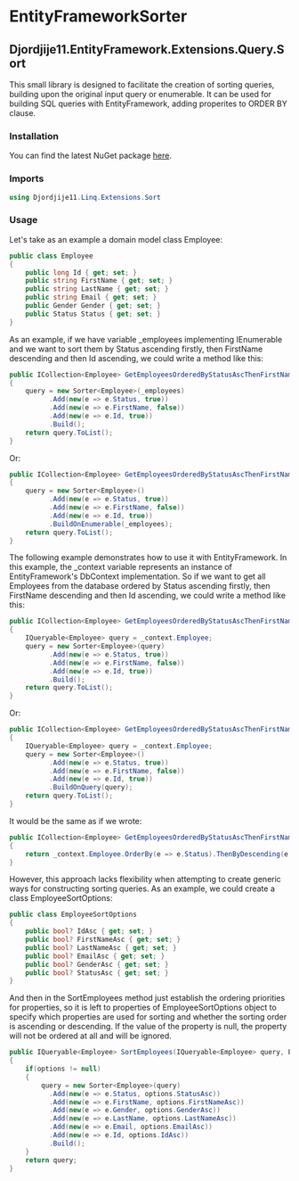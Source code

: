 # EntityFrameworkSorter

## Djordjije11.EntityFramework.Extensions.Query.Sort

This small library is designed to facilitate the creation of sorting queries, building upon the original input query or enumerable.
It can be used for building SQL queries with EntityFramework, adding properites to ORDER BY clause.

### Installation

You can find the latest NuGet package [here](https://www.nuget.org/packages/Djordjije11.Linq.Extensions.Sort).

### Imports

```c#
using Djordjije11.Linq.Extensions.Sort
```

### Usage

Let's take as an example a domain model class Employee:

```c#
public class Employee
{
    public long Id { get; set; }
    public string FirstName { get; set; }
    public string LastName { get; set; }
    public string Email { get; set; }
    public Gender Gender { get; set; }
    public Status Status { get; set; }
}
```

As an example, if we have variable \_employees implementing IEnumerable<Employee> and we want to sort them by Status ascending firstly, then FirstName descending and then Id ascending, we could write a method like this:

```c#
public ICollection<Employee> GetEmployeesOrderedByStatusAscThenFirstNameDescThenIdAsc()
{
    query = new Sorter<Employee>(_employees)
          .Add(new(e => e.Status, true))
          .Add(new(e => e.FirstName, false))
          .Add(new(e => e.Id, true))
          .Build();
    return query.ToList();
}
```

Or:

```c#
public ICollection<Employee> GetEmployeesOrderedByStatusAscThenFirstNameDescThenIdAsc()
{
    query = new Sorter<Employee>()
          .Add(new(e => e.Status, true))
          .Add(new(e => e.FirstName, false))
          .Add(new(e => e.Id, true))
          .BuildOnEnumerable(_employees);
    return query.ToList();
}
```

The following example demonstrates how to use it with EntityFramework. In this example, the \_context variable represents an instance of EntityFramework's DbContext implementation.
So if we want to get all Employees from the database ordered by Status ascending firstly, then FirstName descending and then Id ascending, we could write a method like this:

```c#
public ICollection<Employee> GetEmployeesOrderedByStatusAscThenFirstNameDescThenIdAsc()
{
    IQueryable<Employee> query = _context.Employee;
    query = new Sorter<Employee>(query)
          .Add(new(e => e.Status, true))
          .Add(new(e => e.FirstName, false))
          .Add(new(e => e.Id, true))
          .Build();
    return query.ToList();
}
```

Or:

```c#
public ICollection<Employee> GetEmployeesOrderedByStatusAscThenFirstNameDescThenIdAsc()
{
    IQueryable<Employee> query = _context.Employee;
    query = new Sorter<Employee>()
          .Add(new(e => e.Status, true))
          .Add(new(e => e.FirstName, false))
          .Add(new(e => e.Id, true))
          .BuildOnQuery(query);
    return query.ToList();
}
```

It would be the same as if we wrote:

```c#
public ICollection<Employee> GetEmployeesOrderedByStatusAscThenFirstNameDescThenIdAsc()
{
    return _context.Employee.OrderBy(e => e.Status).ThenByDescending(e => e.FirstName).ThenBy(e => e.Id).ToList();
}
```

However, this approach lacks flexibility when attempting to create generic ways for constructing sorting queries.
As an example, we could create a class EmployeeSortOptions:

```c#
public class EmployeeSortOptions
{
    public bool? IdAsc { get; set; }
    public bool? FirstNameAsc { get; set; }
    public bool? LastNameAsc { get; set; }
    public bool? EmailAsc { get; set; }
    public bool? GenderAsc { get; set; }
    public bool? StatusAsc { get; set; }
}
```

And then in the SortEmployees method just establish the ordering priorities for properties, so it is left to properties of EmployeeSortOptions object to specify which properties are used for sorting and whether the sorting order is ascending or descending. If the value of the property is null, the property will not be ordered at all and will be ignored.

```c#
public IQueryable<Employee> SortEmployees(IQueryable<Employee> query, EmployeeSortOptions options)
{
    if(options != null)
    {
        query = new Sorter<Employee>(query)
          .Add(new(e => e.Status, options.StatusAsc))
          .Add(new(e => e.FirstName, options.FirstNameAsc))
          .Add(new(e => e.Gender, options.GenderAsc))
          .Add(new(e => e.LastName, options.LastNameAsc))
          .Add(new(e => e.Email, options.EmailAsc))
          .Add(new(e => e.Id, options.IdAsc))
          .Build();
    }
    return query;
}
```
